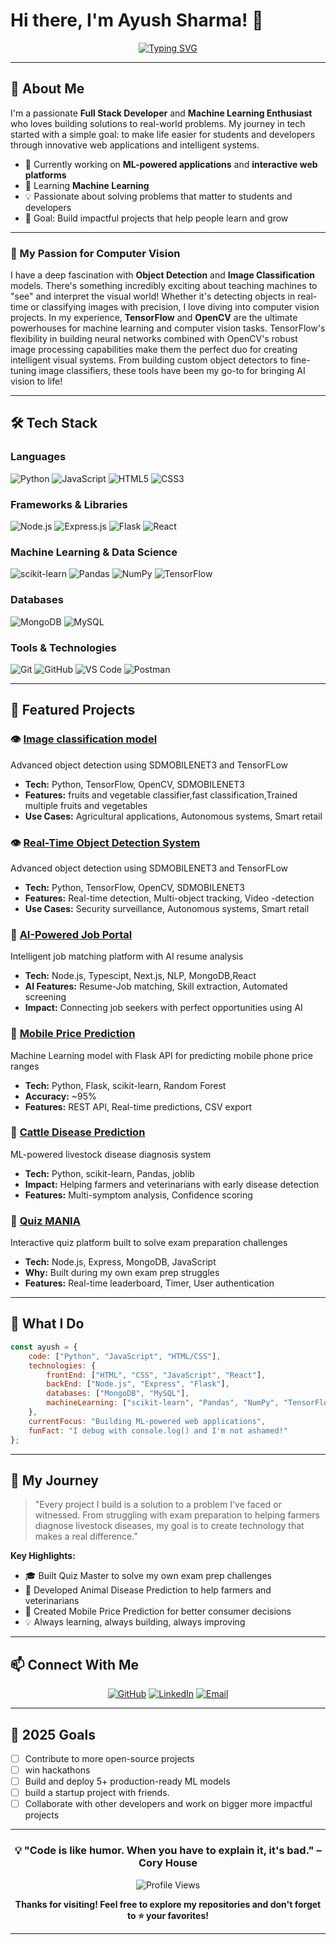 # Hi there, I'm Ayush Sharma! 👋

<div align="center">
  
[![Typing SVG](https://readme-typing-svg.herokuapp.com?font=Fira+Code&pause=1000&color=2E9EF7&center=true&vCenter=true&width=435&lines=CODE+IT+DOWN;Machine+Learning+Enthusiast;Problem+Solver;Always+Learning+New+Things)](https://git.io/typing-svg)

</div>

---

## 🚀 About Me

I'm a passionate **Full Stack Developer** and **Machine Learning Enthusiast** who loves building solutions to real-world problems. My journey in tech started with a simple goal: to make life easier for students and developers through innovative web applications and intelligent systems.

- 🔭 Currently working on **ML-powered applications** and **interactive web platforms**
- 🌱 Learning **Machine Learning**
- 💡 Passionate about solving problems that matter to students and developers
- 🎯 Goal: Build impactful projects that help people learn and grow
---
### 🤖 My Passion for Computer Vision

I have a deep fascination with **Object Detection** and **Image Classification** models. There's something incredibly exciting about teaching machines to "see" and interpret the visual world! Whether it's detecting objects in real-time or classifying images with precision, I love diving into computer vision projects. In my experience, **TensorFlow** and **OpenCV** are the ultimate powerhouses for machine learning and computer vision tasks. TensorFlow's flexibility in building neural networks combined with OpenCV's robust image processing capabilities make them the perfect duo for creating intelligent visual systems. From building custom object detectors to fine-tuning image classifiers, these tools have been my go-to for bringing AI vision to life!

---


## 🛠️ Tech Stack

### Languages
![Python](https://img.shields.io/badge/Python-3776AB?style=for-the-badge&logo=python&logoColor=white)
![JavaScript](https://img.shields.io/badge/JavaScript-F7DF1E?style=for-the-badge&logo=javascript&logoColor=black)
![HTML5](https://img.shields.io/badge/HTML5-E34F26?style=for-the-badge&logo=html5&logoColor=white)
![CSS3](https://img.shields.io/badge/CSS3-1572B6?style=for-the-badge&logo=css3&logoColor=white)

### Frameworks & Libraries
![Node.js](https://img.shields.io/badge/Node.js-339933?style=for-the-badge&logo=nodedotjs&logoColor=white)
![Express.js](https://img.shields.io/badge/Express.js-000000?style=for-the-badge&logo=express&logoColor=white)
![Flask](https://img.shields.io/badge/Flask-000000?style=for-the-badge&logo=flask&logoColor=white)
![React](https://img.shields.io/badge/React-20232A?style=for-the-badge&logo=react&logoColor=61DAFB)

### Machine Learning & Data Science
![scikit-learn](https://img.shields.io/badge/scikit--learn-F7931E?style=for-the-badge&logo=scikit-learn&logoColor=white)
![Pandas](https://img.shields.io/badge/Pandas-150458?style=for-the-badge&logo=pandas&logoColor=white)
![NumPy](https://img.shields.io/badge/NumPy-013243?style=for-the-badge&logo=numpy&logoColor=white)
![TensorFlow](https://img.shields.io/badge/TensorFlow-FF6F00?style=for-the-badge&logo=tensorflow&logoColor=white)

### Databases
![MongoDB](https://img.shields.io/badge/MongoDB-47A248?style=for-the-badge&logo=mongodb&logoColor=white)
![MySQL](https://img.shields.io/badge/MySQL-4479A1?style=for-the-badge&logo=mysql&logoColor=white)

### Tools & Technologies
![Git](https://img.shields.io/badge/Git-F05032?style=for-the-badge&logo=git&logoColor=white)
![GitHub](https://img.shields.io/badge/GitHub-181717?style=for-the-badge&logo=github&logoColor=white)
![VS Code](https://img.shields.io/badge/VS_Code-007ACC?style=for-the-badge&logo=visual-studio-code&logoColor=white)
![Postman](https://img.shields.io/badge/Postman-FF6C37?style=for-the-badge&logo=postman&logoColor=white)

---

## 🎯 Featured Projects

### 👁️ [Image classification model](https://github.com/Ayush2049/FRUITS-AND-VEGETABLE-CLASSIFIER)
Advanced object detection using SDMOBILENET3 and TensorFLow
- **Tech:** Python, TensorFlow, OpenCV, SDMOBILENET3
- **Features:** fruits and vegetable classifier,fast classification,Trained multiple fruits and vegetables
- **Use Cases:** Agricultural applications, Autonomous systems, Smart retail

### 👁️ [Real-Time Object Detection System](https://github.com/Ayush2049/object-detection-model)
Advanced object detection using SDMOBILENET3 and TensorFLow
- **Tech:** Python, TensorFlow, OpenCV, SDMOBILENET3
- **Features:** Real-time detection, Multi-object tracking, Video -detection
- **Use Cases:** Security surveillance, Autonomous systems, Smart retail

### 💼 [AI-Powered Job Portal](https://github.com/Ayush2049/JOBPORTAL-WITH-AI-RESUME-MATCHING)
Intelligent job matching platform with AI resume analysis
- **Tech:** Node.js, Typescipt, Next.js, NLP, MongoDB,React
- **AI Features:** Resume-Job matching, Skill extraction, Automated screening
- **Impact:** Connecting job seekers with perfect opportunities using AI

### 📱 [Mobile Price Prediction](https://github.com/Ayush2049/MOBILE-PRICE-PREDICTION)
Machine Learning model with Flask API for predicting mobile phone price ranges
- **Tech:** Python, Flask, scikit-learn, Random Forest
- **Accuracy:** ~95%
- **Features:** REST API, Real-time predictions, CSV export

### 🐄 [Cattle Disease Prediction](https://github.com/Ayush2049/CATTLES-DISEASE-PREDICTOR)
ML-powered livestock disease diagnosis system
- **Tech:** Python, scikit-learn, Pandas, joblib
- **Impact:** Helping farmers and veterinarians with early disease detection
- **Features:** Multi-symptom analysis, Confidence scoring

### 📝 [Quiz MANIA](https://github.com/Ayush2049/THE-ULTIMATE-QUIZ-WEB-APP)
Interactive quiz platform built to solve exam preparation challenges
- **Tech:** Node.js, Express, MongoDB, JavaScript
- **Why:** Built during my own exam prep struggles
- **Features:** Real-time leaderboard, Timer, User authentication

---


## 💼 What I Do
```javascript
const ayush = {
    code: ["Python", "JavaScript", "HTML/CSS"],
    technologies: {
        frontEnd: ["HTML", "CSS", "JavaScript", "React"],
        backEnd: ["Node.js", "Express", "Flask"],
        databases: ["MongoDB", "MySQL"],
        machineLearning: ["scikit-learn", "Pandas", "NumPy", "TensorFlow"]
    },
    currentFocus: "Building ML-powered web applications",
    funFact: "I debug with console.log() and I'm not ashamed!"
};
```

---

## 🌟 My Journey

> "Every project I build is a solution to a problem I've faced or witnessed. From struggling with exam preparation to helping farmers diagnose livestock diseases, my goal is to create technology that makes a real difference."

**Key Highlights:**
- 🎓 Built Quiz Master to solve my own exam prep challenges
- 🐄 Developed Animal Disease Prediction to help farmers and veterinarians
- 📱 Created Mobile Price Prediction for better consumer decisions
- 💡 Always learning, always building, always improving

---

## 📫 Connect With Me

<div align="center">

[![GitHub](https://img.shields.io/badge/GitHub-181717?style=for-the-badge&logo=github&logoColor=white)](https://github.com/Ayush2049)
[![LinkedIn](https://img.shields.io/badge/LinkedIn-0A66C2?style=for-the-badge&logo=linkedin&logoColor=white)](https://in.linkedin.com/in/ayush-sharma-8805842ba)
[![Email](https://img.shields.io/badge/Email-D14836?style=for-the-badge&logo=gmail&logoColor=white)](mailto:dm.ayushsharma@gmail.com)

</div>



---

## 🎯 2025 Goals

- [ ] Contribute to more open-source projects
- [ ] win hackathons
- [ ] Build and deploy 5+ production-ready ML models
- [ ] build a startup project with friends.
- [ ] Collaborate with other developers and work on bigger more impactful projects

---

<div align="center">

### 💡 "Code is like humor. When you have to explain it, it's bad." – Cory House

![Profile Views](https://komarev.com/ghpvc/?username=Ayush2049&color=brightgreen&style=flat-square)

**Thanks for visiting! Feel free to explore my repositories and don't forget to ⭐ your favorites!**

</div>

---

<div align="center">
  
